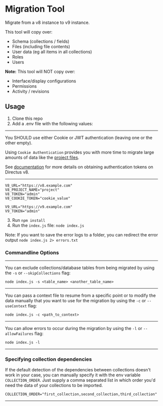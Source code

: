 # Migration Tool

Migrate from a v8 instance to v9 instance.

This tool will copy over:

- Schema (collections / fields)
- Files (including file contents)
- User data (eg all items in all collections)
- Roles
- Users

**Note:** This tool will NOT copy over:

- Interface/display configurations
- Permissions
- Activity / revisions

## Usage

1. Clone this repo
2. Add a .env file with the following values:

---

You SHOULD use either Cookie or JWT authentication (leaving one or the other empty).

Using `Cookie Authentication` provides you with more time to migrate large amounts of data like the [project files](https://v8.docs.directus.io/guides/files.html#files-thumbnails).

See [documentation](https://v8.docs.directus.io/api/authentication.html#tokens) for more details on obtaining
authentication tokens on Directus v8.

---

```
V8_URL="https://v8.example.com"
V8_PROJECT_NAME="project"
V8_TOKEN="admin"
V8_COOKIE_TOKEN="cookie_value"

V9_URL="https://v9.example.com"
V9_TOKEN="admin"
```

3. Run `npm install`
4. Run the `index.js` file: `node index.js`

Note: If you want to save the error logs to a folder, you can redirect the error output `node index.js 2> errors.txt`

### Commandline Options

---

You can exclude collections/database tables from being migrated by using the `-s` or `--skipCollections` flag:

```
node index.js -s <table_name> <another_table_name>
```

---

You can pass a context file to resume from a specific point or to modify the data manually that you want to use for the migration by using the `-c` or `--useContext` flag:

```
node index.js -c <path_to_context>
```

---

You can allow errors to occur during the migration by using the `-l` or `--allowFailures` flag:

```
node index.js -l
```

---

### Specifying collection dependencies

If the default detection of the dependencies between collections doesn't work in your case, you can manually specify it with the env variable `COLLECTION_ORDER`. Just supply a comma separated list in which order you'd need the data of your collections to be imported.

```
COLLECTION_ORDER="first_collection,second_collection,third_collection"
```

---
